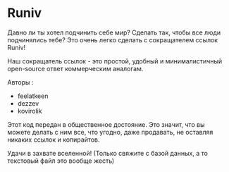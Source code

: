 # Runiv
Давно ли ты хотел подчинить себе мир? Сделать так, чтобы все люди подчинялись тебе?
Это очень легко сделать с сокращателем ссылок Runiv!

Наш сокращатель ссылок - это простой, удобный и минималистичный open-source ответ коммерческим аналогам.

Авторы :
- feelatkeen
- dezzev
- kovirolik

Этот код передан в общественное достояние.
Это значит, что вы можете делать с ним все, что угодно, даже продавать, не оставляя никаких ссылок и копирайтов.

Удачи в захвате вселенной! (Только свяжите с базой данных, а то текстовый файл это вообще жесть)
